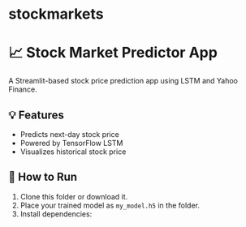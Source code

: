 # stockmarkets
# 📈 Stock Market Predictor App

A Streamlit-based stock price prediction app using LSTM and Yahoo Finance.

## 💡 Features
- Predicts next-day stock price
- Powered by TensorFlow LSTM
- Visualizes historical stock price

## 🚀 How to Run
1. Clone this folder or download it.
2. Place your trained model as `my_model.h5` in the folder.
3. Install dependencies:
